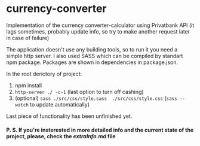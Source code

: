 # currency-converter

Implementation of the currency converter-calculator using Privatbank API (it lags sometimes, probably update info, so try to make another request later in case of failure)

The application doesn't use any building tools, so to run it you need a simple http server. I also used SASS which can be compiled by standart npm package. 
Packages are shown in dependencies in package.json.

In the root derictory of project:

1. npm install
2. `http-server ./ -c-1` (last option to turn off cashing)
3. (optional) `sass ./src/css/style.sass  ./src/css/style.css` (`sass --watch` to update automatically) 

Last piece of functionality has been unfinished yet.

#### P. S. If you're insterested in more detailed info and the current state of the project, please, check the _extraInfo.md_ file 

